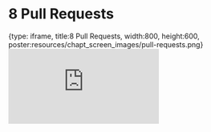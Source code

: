 # 8 Pull Requests
 
{type: iframe, title:8 Pull Requests, width:800, height:600, poster:resources/chapt_screen_images/pull-requests.png}
![](https://datatrail-jhu.github.io/04_githubbasics/no_toc/pull-requests.html)
 

 
